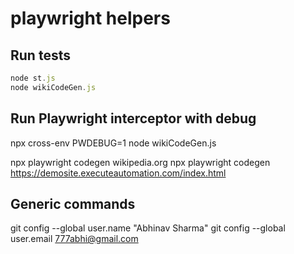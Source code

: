 # playwright helpers

## Run tests

```javascript
node st.js
node wikiCodeGen.js
```

## Run Playwright interceptor with debug
npx cross-env PWDEBUG=1 node wikiCodeGen.js

npx playwright codegen wikipedia.org
npx playwright codegen https://demosite.executeautomation.com/index.html

## Generic commands
 git config --global user.name "Abhinav Sharma"
 git config --global user.email 777abhi@gmail.com

